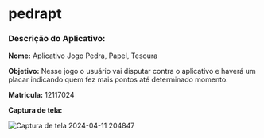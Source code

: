 # pedrapt

### Descrição do Aplicativo:

 **Nome:** Aplicativo Jogo Pedra, Papel, Tesoura

 **Objetivo:** Nesse jogo o usuário vai disputar contra o aplicativo e haverá um placar indicando quem fez mais pontos até determinado momento.

**Matricula:** 12117024

**Captura de tela:** 

![Captura de tela 2024-04-11 204847](https://github.com/Nathansilva20/PedraPapelTesoura/assets/114961313/3f49526b-303e-460d-b947-e31a66db9c17)

